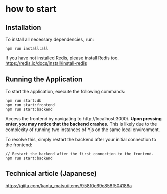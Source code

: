 # how to start
## Installation
To install all necessary dependencies, run:
```
npm run install:all
```
If you have not installed Redis, please install Redis too.
https://redis.io/docs/install/install-redis
## Running the Application
To start the application, execute the following commands:
```
npm run start:db
npm run start:frontend
npm run start:backend
```
Access the frontend by navigating to http://localhost:3000/. __Upon pressing enter, you may notice that the backend crashes.__ This is likely due to the complexity of running two instances of Yjs on the same local environment.

To resolve this, simply restart the backend after your initial connection to the frontend:
```
// Restart the backend after the first connection to the frontend.
npm run start:backend
```

## Technical article (Japanese)
https://qiita.com/kanta_matsu/items/958f0c69c858f504188a


